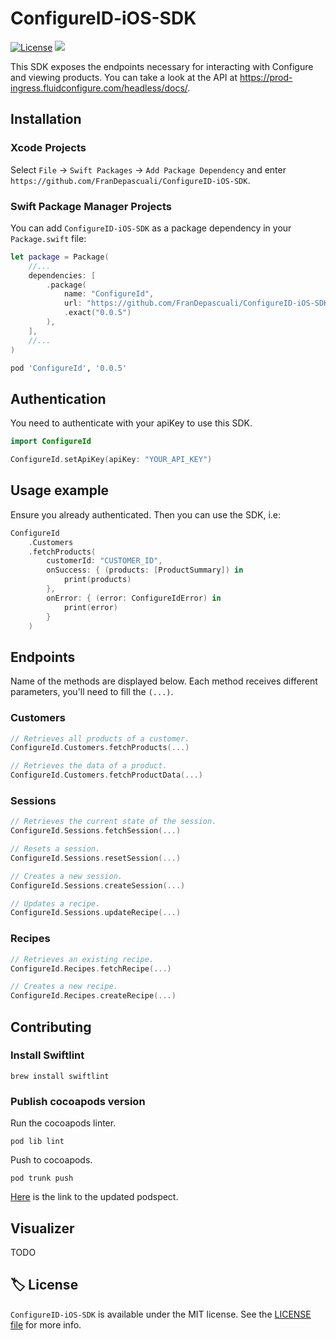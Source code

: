 # ConfigureID-iOS-SDK

[![License][license-image]][license-url]
<a href="https://github.com/apple/swift-package-manager">
  <img src="https://img.shields.io/badge/spm-compatible-brightgreen.svg?style=flat" />
</a>

This SDK exposes the endpoints necessary for interacting with Configure and viewing products.
You can take a look at the API at https://prod-ingress.fluidconfigure.com/headless/docs/.

## Installation

### Xcode Projects

Select `File` -> `Swift Packages` -> `Add Package Dependency` and enter `https://github.com/FranDepascuali/ConfigureID-iOS-SDK`.

### Swift Package Manager Projects

You can add `ConfigureID-iOS-SDK` as a package dependency in your `Package.swift` file:

```swift
let package = Package(
    //...
    dependencies: [
        .package(
            name: "ConfigureId",
            url: "https://github.com/FranDepascuali/ConfigureID-iOS-SDK",
            .exact("0.0.5")
        ),
    ],
    //...
)
```

```ruby
pod 'ConfigureId', '0.0.5'
```

### 

## Authentication
You need to authenticate with your apiKey to use this SDK.
```swift
import ConfigureId

ConfigureId.setApiKey(apiKey: "YOUR_API_KEY")
```

## Usage example

Ensure you already authenticated. Then you can use the SDK, i.e:

```swift
ConfigureId
    .Customers
    .fetchProducts(
        customerId: "CUSTOMER_ID",
        onSuccess: { (products: [ProductSummary]) in
            print(products)
        },
        onError: { (error: ConfigureIdError) in
            print(error)
        }
    )
```

## Endpoints

Name of the methods are displayed below. Each method receives different parameters, you'll need to fill the `(...)`.

### Customers

```swift
// Retrieves all products of a customer.
ConfigureId.Customers.fetchProducts(...)

// Retrieves the data of a product.
ConfigureId.Customers.fetchProductData(...)
```

### Sessions 
```swift
// Retrieves the current state of the session. 
ConfigureId.Sessions.fetchSession(...)

// Resets a session.
ConfigureId.Sessions.resetSession(...)

// Creates a new session.
ConfigureId.Sessions.createSession(...)

// Updates a recipe.
ConfigureId.Sessions.updateRecipe(...)
```

### Recipes
```swift
// Retrieves an existing recipe.
ConfigureId.Recipes.fetchRecipe(...)

// Creates a new recipe. 
ConfigureId.Recipes.createRecipe(...)
```

## Contributing

### Install Swiftlint
```
brew install swiftlint
```

### Publish cocoapods version

Run the cocoapods linter.
```
pod lib lint
```

Push to cocoapods.
```
pod trunk push
```

[Here](https://github.com/CocoaPods/Specs/tree/master/Specs/a/b/6/ConfigureId) is the link to the updated podspect.

## Visualizer

TODO


## 🏷 License

`ConfigureID-iOS-SDK` is available under the MIT license. See the [LICENSE file](./LICENSE) for more info.

[license-image]: https://img.shields.io/badge/License-MIT-blue.svg
[license-url]: LICENSE
